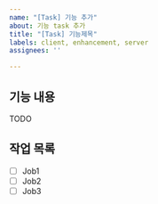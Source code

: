 ```yaml
---
name: "[Task] 기능 추가"
about: 기능 task 추가
title: "[Task] 기능제목"
labels: client, enhancement, server
assignees: ''

---
```


## 기능 내용
TODO

## 작업 목록
- [ ] Job1
- [ ] Job2
- [ ] Job3
